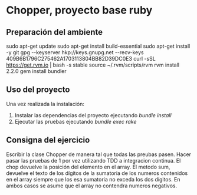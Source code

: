 Chopper, proyecto base ruby
===========================


## Preparación del ambiente

sudo apt-get update
sudo apt-get install build-essential
sudo apt-get install -y git
gpg --keyserver hkp://keys.gnupg.net --recv-keys 409B6B1796C275462A1703113804BB82D39DC0E3
curl -sSL https://get.rvm.io | bash -s stable
source ~/.rvm/scripts/rvm
rvm install 2.2.0
gem install bundler

## Uso del proyecto

Una vez realizada la instalación:

1. Instalar las dependencias del proyecto ejecutando _bundle install_
2. Ejecutar las pruebas ejecutando _bundle exec rake_

## Consigna del ejercicio

Escribir la clase Chopper de manera tal que todas las preubas pasen.
Hacer pasar las pruebas de 1 por vez utilizando TDD a integracion continua.
El chop devuelve la posición del elemento en el array.
El metodo sum, devuelve el texto de los dígitos de la sumatoria de los numeros contenidos en el array siempre que los esa sumatoria no exceda los dos dígitos.
En ambos casos se asume que el array no contendra numeros negativos.